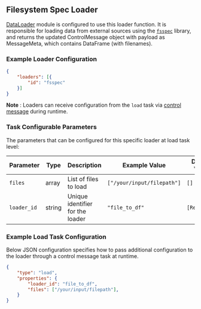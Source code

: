 <!--
SPDX-FileCopyrightText: Copyright (c) 2022-2024, NVIDIA CORPORATION & AFFILIATES. All rights reserved.
SPDX-License-Identifier: Apache-2.0

Licensed under the Apache License, Version 2.0 (the "License");
you may not use this file except in compliance with the License.
You may obtain a copy of the License at

http://www.apache.org/licenses/LICENSE-2.0

Unless required by applicable law or agreed to in writing, software
distributed under the License is distributed on an "AS IS" BASIS,
WITHOUT WARRANTIES OR CONDITIONS OF ANY KIND, either express or implied.
See the License for the specific language governing permissions and
limitations under the License.
-->

## Filesystem Spec Loader

[DataLoader](../../modules/core/data_loader.md) module is configured to use this loader function. It is responsible for loading data from external sources using the [`fsspec`](https://filesystem-spec.readthedocs.io/en/latest/) library, and returns the updated ControlMessage object with payload as MessageMeta, which contains DataFrame (with filenames).


### Example Loader Configuration

```json
{
	"loaders": [{
		"id": "fsspec"
	}]
}
```

**Note** :  Loaders can receive configuration from the `load` task via [control message](../../developer_guide/guides/9_control_messages.md) during runtime.

### Task Configurable Parameters

The parameters that can be configured for this specific loader at load task level:

| Parameter          | Type       | Description                      | Example Value                     | Default Value  |
| ------------------ | ---------- | -------------------------------- | --------------------------------- | -------------- |
| `files`            | array      | List of files to load            | `["/your/input/filepath"]`      	 | `[]`           |
| `loader_id`        | string     | Unique identifier for the loader | `"file_to_df"`                      | `[Required]`   |




### Example Load Task Configuration

Below JSON configuration specifies how to pass additional configuration to the loader through a control message task at runtime.

```json
{
	"type": "load",
	"properties": {
		"loader_id": "file_to_df",
		"files": ["/your/input/filepath"],
	}
}
```
